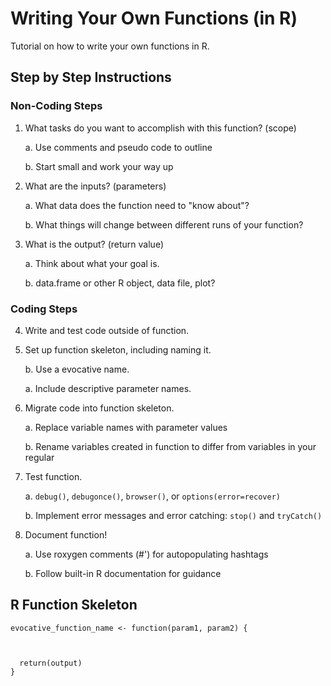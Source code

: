 # Writing Your Own Functions (in R)
Tutorial on how to write your own functions in R.

## Step by Step Instructions
### Non-Coding Steps

1. What tasks do you want to accomplish with this function? (scope)

    a. Use comments and pseudo code to outline
    
    b. Start small and work your way up
  
2. What are the inputs? (parameters)

    a. What data does the function need to "know about"?
    
    b. What things will change between different runs of your function?
    
3. What is the output? (return value)

    a. Think about what your goal is.
    
    b. data.frame or other R object, data file, plot? 

### Coding Steps
4. Write and test code outside of function.

5. Set up function skeleton, including naming it.

      b. Use a evocative name.
      
      a. Include descriptive parameter names. 
      
6. Migrate code into function skeleton.

    a. Replace variable names with parameter values
    
    b. Rename variables created in function to differ from variables in your
    regular
  
7. Test function.

    a. `debug()`, `debugonce()`, `browser()`, or `options(error=recover)`
    
    b. Implement error messages and error catching: `stop()` and `tryCatch()`
  
8. Document function!

    a. Use roxygen comments (#') for autopopulating hashtags
    
    b. Follow built-in R documentation for guidance

## R Function Skeleton

```
evocative_function_name <- function(param1, param2) {



  return(output)
}

```